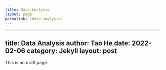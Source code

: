 ```yaml
---
title: Data Analysis
layout: page
permalink: /data-analysis/
---
```



---
title: Data Analysis
author: Tao He
date: 2022-02-06
category: Jekyll
layout: post
---

This is an draft page.
